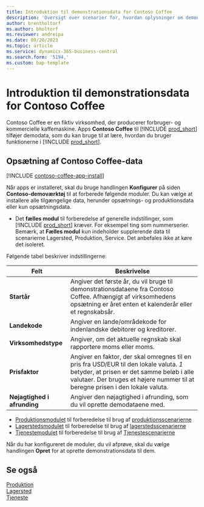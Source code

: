 ```yaml
---
title: Introduktion til demonstrationsdata for Contoso Coffee
description: 'Oversigt over scenarier for, hvordan oplysninger om demonstrationsdata for Contoso Coffee kan hjælpe dig med at lære, hvordan du bruger funktionerne i Business central.'
author: brentholtorf
ms.author: bholtorf
ms.reviewer: andreipa
ms.date: 09/20/2023
ms.topic: article
ms.service: dynamics-365-business-central
ms.search.form: '5194,'
ms.custom: bap-template
---
```


# <a name="introduction-to-contoso-coffee-demo-data"></a>Introduktion til demonstrationsdata for Contoso Coffee

Contoso Coffee er en fiktiv virksomhed, der producerer forbruger- og kommercielle kaffemaskine. Apps **Contoso Coffee** til [!INCLUDE [prod_short](../includes/prod_short.md)] tilføjer demodata, som du kan bruge til at lære, hvordan du bruger funktionerne i [!INCLUDE [prod_short](../includes/prod_short.md)].  

## <a name="set-up-contoso-coffee-data"></a>Opsætning af Contoso Coffee-data

[!INCLUDE [contoso-coffee-app-install](../includes/contoso-coffee-app-install.md)]

Når apps er installeret, skal du bruge handlingen **Konfigurer** på siden **Contoso-demoværktøj** til at forberede følgende moduler. Du kan vælge at installere alle tilgængelige data, herunder opsætnings- og produktionsdata eller kun opsætningsdata.

 - Det **fælles modul** til forberedelse af generelle indstillinger, som [!INCLUDE [prod_short](../includes/prod_short.md)] kræver. For eksempel ting som nummerserier. Bemærk, at **Fælles modul** kun indeholder supplerende data til scenarierne Lagersted, Produktion, Service. Det anbefales ikke at køre det isoleret.

Følgende tabel beskriver indstillingerne:  

|Felt  |Beskrivelse  |
|---------|---------|
|**Startår** |Angiver det første år, du vil bruge til demonstrationsdataene fra Contoso Coffee. Afhængigt af virksomhedens opsætning er året enten et kalenderår eller et regnskabsår.|
|**Landekode**|Angiver en lande/områdekode for indenlandske debitorer og kreditorer.|
|**Virksomhedstype**    |Angiver, om det aktuelle regnskab skal rapportere moms eller moms. |
|**Prisfaktor**     |Angiver en faktor, der skal omregnes til en pris fra USD/EUR til den lokale valuta. *1* betyder, at prisen er det samme beløb i alle valutaer. Der bruges et højere nummer til at beregne prisen i den lokale valuta. |
|**Nøjagtighed i afrunding**  |Angiver den nøjagtighed i afrunding, som du vil oprette demodataene med.|

 - [Produktionsmodulet](manufacturing/contoso-coffee-manufacturing-intro.md) til forberedelse til brug af [produktionsscenarierne](manufacturing/contoso-coffee-manufacturing-intro.md#scenarios)
 - [Lagerstedsmodulet](warehousing/contoso-coffee-warehousing-intro.md) til forberedelse til brug af [lagerstedsscenarierne](warehousing/contoso-coffee-warehousing-intro.md#scenarios)
 - [Tjenestemodulet](service/contoso-coffee-service-intro.md) til forberedelse til brug af [Tjenestescenarierne](service/contoso-coffee-service-intro.md#scenarios)

Når du har konfigureret de moduler, du vil afprøve, skal du vælge handlingen **Opret** for at oprette demonstrationsdata til dem.

## <a name="see-also"></a>Se også

[Produktion](../production-manage-manufacturing.md)  
[Lagersted](../warehouse-manage-warehouse.md)  
[Tjeneste](../service-service.md)
<!-- [Projects and Jobs](../projects-manage-projects.md) -->

